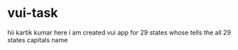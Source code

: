 # vui-task
hii
kartik kumar here
i am created vui app for 29 states whose tells the all 29 states capitals name 
